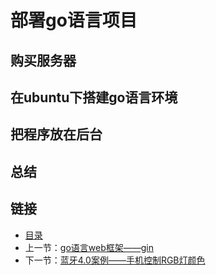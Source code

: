 # 部署go语言项目

## 购买服务器

## 在ubuntu下搭建go语言环境

## 把程序放在后台


## 总结

## 链接
- [目录](directory.md)  
- 上一节：[go语言web框架——gin](5.4.md)  
- 下一节：[蓝牙4.0案例——手机控制RGB灯颜色](6.0.md)

